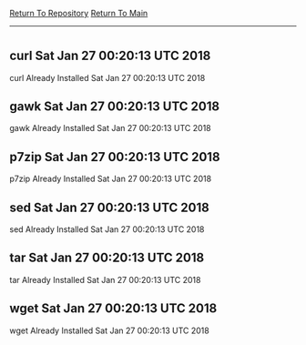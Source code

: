 [Return To Repository](https://github.com/deathbybandaid/piholeparser/)
[Return To Main](https://github.com/deathbybandaid/piholeparser/blob/master/RecentRunLogs/Mainlog.md)
____________________________________
# 
## curl Sat Jan 27 00:20:13 UTC 2018
curl Already Installed Sat Jan 27 00:20:13 UTC 2018
## gawk Sat Jan 27 00:20:13 UTC 2018
gawk Already Installed Sat Jan 27 00:20:13 UTC 2018
## p7zip Sat Jan 27 00:20:13 UTC 2018
p7zip Already Installed Sat Jan 27 00:20:13 UTC 2018
## sed Sat Jan 27 00:20:13 UTC 2018
sed Already Installed Sat Jan 27 00:20:13 UTC 2018
## tar Sat Jan 27 00:20:13 UTC 2018
tar Already Installed Sat Jan 27 00:20:13 UTC 2018
## wget Sat Jan 27 00:20:13 UTC 2018
wget Already Installed Sat Jan 27 00:20:13 UTC 2018
